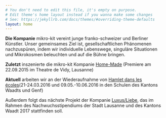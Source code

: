 ```yaml
---
# You don't need to edit this file, it's empty on purpose.
# Edit theme's home layout instead if you wanna make some changes
# See: https://jekyllrb.com/docs/themes/#overriding-theme-defaults
layout: home
---
```

**Die Kompanie** mikro-kit vereint junge franko-schweizer und Berliner Künstler. Unser gemeinsames Ziel ist, gesellschaftlichen Phänomenen nachzuspüren, indem wir individuelle Lebenswege, singuläre Situationen und Mikrokosmen beleuchten und auf die Bühne bringen.

**Zuletzt** inszenierte die mikro-kit Kompanie [Home-Made](http://mikro-kit.de)
(Premiere am 22.09.2015 im Theatre de Vidy, Lausanne)

**Aktuell** arbeiten wir an der Wiederaufnahme von [Hamlet dans les écoles](http://mikro-kit.de)(21-24.03.2016 und 09.05.-10.06.2016 in den Schulen des Kantons Waadts und Genf)

Außerdem folgt das nächste Projekt der Kompanie <a href="#">Luxus/Liebe</a>, das im Rahmen des Nachwuchsstipendiums der Stadt Lausanne und des Kantons Waadt 2017 stattfinden soll.
